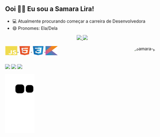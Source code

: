 ## Ooi 👋🏼 Eu sou a Samara Lira!

- 💻 Atualmente procurando começar a carreira de Desenvolvedora
- 😄 Pronomes: Ela/Dela

<div align="center">
  <a href="https://github.com/samaramlira">
  <img height="180em" src="https://github-readme-stats.vercel.app/api?username=samaramlira&show_icons=true&theme=dracula&include_all_commits=true&count_private=true"/>
  <img height="180em" src="https://github-readme-stats.vercel.app/api/top-langs/?username=samaramlira&layout=compact&langs_count=7&theme=dracula"/>
</div>
  
<div style="display: inline_block"><br>
  <img align="center" alt="Samara-Js" height="30" width="40" src="https://raw.githubusercontent.com/devicons/devicon/master/icons/javascript/javascript-plain.svg">
  <img align="center" alt="Samara-HTML" height="30" width="40" src="https://raw.githubusercontent.com/devicons/devicon/master/icons/html5/html5-original.svg">
  <img align="center" alt="Samara-CSS" height="30" width="40" src="https://raw.githubusercontent.com/devicons/devicon/master/icons/css3/css3-original.svg">
  <img align="center" alt="Samara-kotlin" height="30" width="40" src="https://raw.githubusercontent.com/devicons/devicon/master/icons/kotlin/kotlin-original.svg">
  <img align="right" alt="Samara-pic" height="150" style="border-radius:100px;" src="https://scontent.cdninstagram.com/v/t1.15752-9/280090293_547885833384059_8568823877765097291_n.jpg?_nc_cat=101&ccb=1-6&_nc_sid=5a057b&_nc_ohc=YOlTwiNgbpIAX8GSIts&_nc_ad=z-m&_nc_cid=0&_nc_ht=scontent.cdninstagram.com&oh=03_AVLn4XptrbZ3CZpJNOhVlswllNYTTp0zRyNxX_Svt7mZ-A&oe=62AAD198](https://scontent.cdninstagram.com/v/t1.15752-9/280543820_385406510187696_5078167784656070137_n.jpg?_nc_cat=103&ccb=1-7&_nc_sid=5a057b&_nc_ohc=SqnWgIcKAHoAX9J6lbL&_nc_ad=z-m&_nc_cid=0&_nc_ht=scontent.cdninstagram.com&oh=03_AVKgo2_Rxbt74tXtt4QBPEYpq4ZfYvBwrlUYiDjplUfSOw&oe=62B125F0)">
</div>
  
  ##
 
<div> 
  <a href="https://www.instagram.com/samaramlira/" target="_blank"><img src="https://img.shields.io/badge/-Instagram-%23E4405F?style=for-the-badge&logo=instagram&logoColor=white" target="_blank"></a>
  <a href = "mailto:samara.lira6@gmail.com"><img src="https://img.shields.io/badge/-Gmail-%23333?style=for-the-badge&logo=gmail&logoColor=white" target="_blank"></a>
  <a href="https://www.linkedin.com/in/samara-lira-8043b018a" target="_blank"><img src="https://img.shields.io/badge/-LinkedIn-%230077B5?style=for-the-badge&logo=linkedin&logoColor=white" target="_blank"></a> 
  
  ![Snake animation](https://github.com/rafaballerini/rafaballerini/blob/output/github-contribution-grid-snake.svg)
 
</div>
